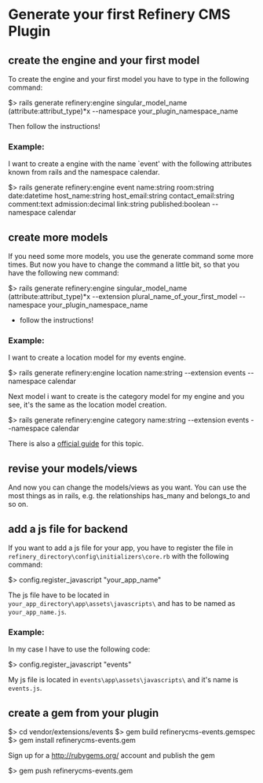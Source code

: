 # Generate your first Refinery CMS Plugin

## create the engine and your first model

To create the engine and your first model you have to type in the following command:

  $> rails generate refinery:engine singular_model_name (attribute:attribut_type)*x --namespace your_plugin_namespace_name

Then follow the instructions!

### Example:

I want to create a engine with the name `event' with the following attributes known from rails and the namespace calendar.

  $> rails generate refinery:engine event name:string room:string date:datetime host_name:string host_email:string contact_email:string comment:text admission:decimal link:string published:boolean --namespace calendar

## create more models

If you need some more models, you use the generate command some more times.
But now you have to change the command a little bit, so that you have the following new command:

  $> rails generate refinery:engine singular_model_name (attribute:attribut_type)*x --extension plural_name_of_your_first_model --namespace your_plugin_namespace_name

+ follow the instructions!

### Example:

I want to create a location model for my events engine.

  $> rails generate refinery:engine location name:string --extension events --namespace calendar

Next model i want to create is the category model for my engine and you see, it's the same as the location model creation.

  $> rails generate refinery:engine category name:string --extension events --namespace calendar

There is also a [official guide](http://refinerycms.com/guides/multiple-resources-in-an-extension) for this topic.

## revise your models/views

And now you can change the models/views as you want. You can use the most things as in rails, e.g. the relationships has_many and belongs_to and so on.

## add a js file for backend

If you want to add a js file for your app, you have to register the file in `refinery_directory\config\initializers\core.rb` with the following command:

  $> config.register_javascript "your_app_name"

The js file have to be located in `your_app_directory\app\assets\javascripts\` and has to be named as `your_app_name.js`.

### Example:

In my case I have to use the following code:

  $> config.register_javascript "events"

My js file is located in `events\app\assets\javascripts\` and it's name is `events.js`.


## create a gem from your plugin

  $> cd vendor/extensions/events
  $> gem build refinerycms-events.gemspec
  $> gem install refinerycms-events.gem

Sign up for a http://rubygems.org/ account and publish the gem

  $> gem push refinerycms-events.gem